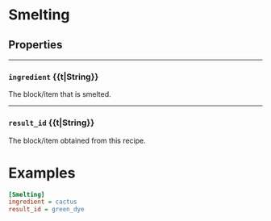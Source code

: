 # Smelting
## Properties

---

### `ingredient` {{t|String}}
The block/item that is smelted.

---

### `result_id` {{t|String}}
The block/item obtained from this recipe.

# Examples
```ini
[Smelting]
ingredient = cactus
result_id = green_dye
```